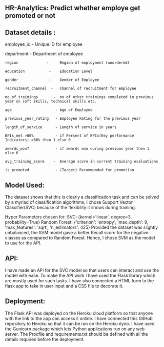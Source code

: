 HR-Analytics: Predict whether employe get promoted or not
-------------------------------------------------------------

Dataset details : 
---------------------------------

  employee_id        -     Unique ID for employee
    
  department         -     Department of employee
    
    region             -     Region of employment (unordered)
    
    education           -    Education Level
    
    gender              -    Gender of Employee
    
    recruitment_channel  -   Channel of recruitment for employee
    
    no_of_trainings       -  no of other trainings completed in previous year on soft skills, technical skills etc.
    
    age                    - Age of Employee
    
    previous_year_rating   - Employee Rating for the previous year
    
    length_of_service      - Length of service in years
    
    KPIs_met >80%          - if Percent of KPIs(Key performance Indicators) >80% then 1 else 0
    
    awards_won?            - if awards won during previous year then 1 else 0
    
    avg_training_score    -  Average score in current training evaluations
    
    is_promoted            - (Target) Recommended for promotion


Model Used:
---------------

   The dataset shows that this is clearly a classification task and can be solved by a myriad of classification algorithms,
   I chose Support Vector Classifier(SVC) because of the flexibility it shows during training.
    
   Hyper Parameters chosen for:
        SVC: {kernel='linear', degree=3, probability=True}
        Random Forest: {'criterion': 'entropy', 'max_depth': 9, 'max_features': 'sqrt', 'n_estimators': 425}
   Provided the dataset was slightly unbalanced, the SVM model gave a better Recall score for the negative classes as compared to Random Forest.
   Hence, I chose SVM as the model to use for the API.

API:
----------

   I have made an API for the SVC model so that users can interact and use the model with ease.
   To make the API work I have used the Flask library which are mostly used for such tasks.
   I have also connected a HTML form to the flask app to take in user input and a CSS file to decorate it.

Deployment:
---------------

  The Flask API was deployed on the Heroku cloud platform so that anyone with the link to the app can access it online.
  I have connected this GitHub repository to Heroku so that it can be run on the Heroku dyno.
  I have used the Gunicorn package which lets Python applications run on any web server. The Procfile and requirements.txt should be defined with all the     details required before the deployment.


